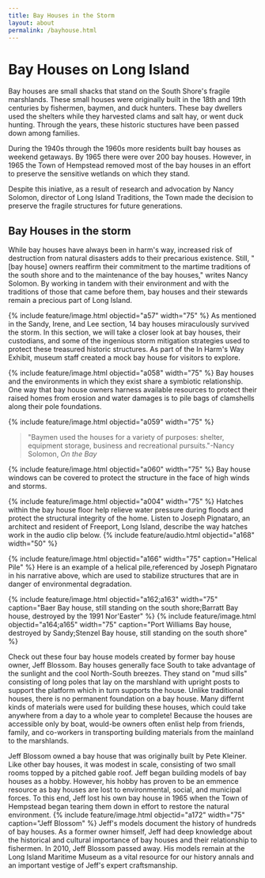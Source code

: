 ```yaml
---
title: Bay Houses in the Storm 
layout: about
permalink: /bayhouse.html
---
```

# Bay Houses on Long Island 

Bay houses are small shacks that stand on the South Shore's fragile marshlands. These small houses were originally built in the 18th and 19th centuries by fishermen, baymen, and duck hunters. These bay dwellers used the shelters while they harvested clams and salt hay, or went duck hunting. Through the years, these historic stuctures have been passed down among families. 

During the 1940s through the 1960s more residents built bay houses as weekend getaways. By 1965 there were over 200 bay houses. However, in 1965 the Town of Hempstead removed most of the bay houses in an effort to preserve the sensitive wetlands on which they stand. 

Despite this iniative, as a result of research and advocation by Nancy Solomon, director of Long Island Traditions, the Town made the decision to preserve the fragile structures for future generations. 

## Bay Houses in the storm 

While bay houses have always been in harm's way, increased risk of destruction from natural disasters adds to their precarious existence. Still, "[bay house] owners reaffirm their commitment to the martime traditions of the south shore and to the maintenance of the bay houses," writes Nancy Solomon. By working in tandem with their environment and with the traditions of those that came before them, bay houses and their stewards remain a precious part of Long Island. 
 
{% include feature/image.html objectid="a57" width="75" %}
As mentioned in the Sandy, Irene, and Lee section, 14 bay houses miraculously survived the storm. In this section, we will take a closer look at bay houses, their custodians, and some of the ingenious storm mitigation strategies used to protect these treasured historic structures. As part of the In Harm's Way Exhibit, museum staff created a mock bay house for visitors to explore. 

 {% include feature/image.html objectid="a058" width="75" %}
Bay houses and the environments in which they exist share a symbiotic relationship. One way that bay house owners harness available resources to protect their raised homes from erosion and water damages is to pile bags of clamshells along their pole foundations. 
 
 {% include feature/image.html objectid="a059" width="75" %}
 >"Baymen used the houses for a variety of purposes: shelter, equipment storage, business and recreational pursuits."-Nancy Solomon, *On the Bay*

 {% include feature/image.html objectid="a060" width="75" %}
 Bay house windows can be covered to protect the structure in the face of high winds and storms. 
 
 {% include feature/image.html objectid="a004" width="75" %}
 Hatches within the bay house floor help relieve water pressure during floods and protect the structural integrity of the home. Listen to Joseph Pignataro, an architect and resident of Freeport, Long Island, describe the way hatches work in the audio clip below. 
 {% include feature/audio.html objectid="a168" width="50" %}

  {% include feature/image.html objectid="a166" width="75" caption="Helical Pile" %}
  Here is an example of a helical pile,referenced by Joseph Pignataro in his narrative above, which are used to stabilize structures that are in danger of environmental degradation. 

 {% include feature/image.html objectid="a162;a163" width="75" caption="Baer Bay house, still standing on the south shore;Barratt Bay house, destroyed by the 1991 Nor'Easter" %}
 {% include feature/image.html objectid="a164;a165" width="75" caption="Port Williams Bay house, destroyed by Sandy;Stenzel Bay house, still standing on the south shore" %}

Check out these four bay house models created by former bay house owner, Jeff Blossom. Bay houses generally face South to take advantage of the sunlight and the cool North-South breezes. They stand on "mud sills" consisting of long poles that lay on the marshland with upright posts to support the platform which in turn supports the house. Unlike traditional houses, there is no permanent foundation on a bay house. Many differnt kinds of materials were used for building these houses, which could take anywhere from a day to a whole year to complete! Because the houses are accessible only by boat, would-be owners often enlist help from friends, family, and co-workers in transporting building materials from the mainland to the marshlands.

Jeff Blossom owned a bay house that was originally built by Pete Kleiner. Like other bay houses, it was modest in scale, consisting of two small rooms topped by a pitched gable roof. Jeff began building models of bay houses as a hobby. However, his hobby has proven to be an emmence resource as bay houses are lost to environmental, social, and municipal forces. To this end, Jeff lost his own bay house in 1965 when the Town of Hempstead began tearing them down in effort to restore the natural environment. 
{% include feature/image.html objectid="a172" width="75" caption="Jeff Blossom" %}
Jeff's models document the history of hundreds of bay houses. As a former owner himself, Jeff had deep knowledge about the historical and cultural importance of bay houses and their relationship to fishermen. In 2010, Jeff Blossom passed away. His models remain at the Long Island Maritime Museum as a vital resource for our history annals and an important vestige of Jeff's expert craftsmanship. 




 




 








